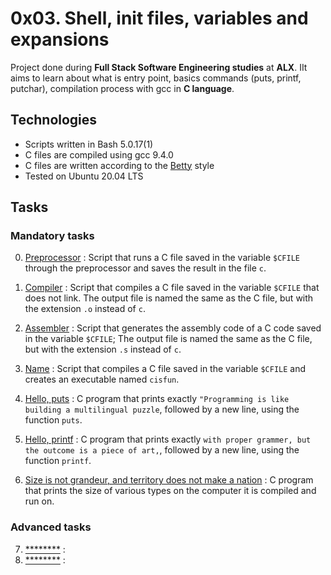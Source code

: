 # 0x03. Shell, init files, variables and expansions

Project done during **Full Stack Software Engineering studies** at **ALX**. IIt aims to learn about what is entry point, basics commands (puts, printf, putchar), compilation process with gcc in **C language**.

## Technologies
* Scripts written in Bash 5.0.17(1)
* C files are compiled using gcc 9.4.0
* C files are written according to the [Betty](https://github.com/alx-tools/Betty) style
* Tested on Ubuntu 20.04 LTS


## Tasks

### Mandatory tasks

0. [Preprocessor](./0-preprocessor) : Script that runs a C file saved in the variable `$CFILE` through the preprocessor and saves the result in the file `c`.

1. [Compiler](./1-compiler) :  Script that compiles a C file saved in the variable `$CFILE` that does not link. The output file is named the same as the C file, but with the extension `.o` instead of `c`.

2. [Assembler](./2-assembler) : Script that generates the assembly code of a C code saved in the variable `$CFILE`; The output file is named the same as the C file, but with the extension `.s` instead of `c`.

3. [Name](./3-name) : Script that compiles a C file saved in the variable `$CFILE` and creates an executable named `cisfun`.

4. [Hello, puts](./4-puts.c) : C program that prints exactly `"Programming is like building a multilingual puzzle`, followed by a new line, using the function `puts`.

5. [Hello, printf](./5-printf.c) : C program that prints exactly `with proper grammer, but the outcome is a piece of art,`, followed by a new line, using the function `printf`.

6. [Size is not grandeur, and territory does not make a nation](./6-size.c) : C program that prints the size of various types on the computer it is compiled and run on.


### Advanced tasks

7. [********](./100-intel) :
8. [********](./101-quote.c) :